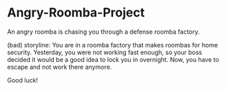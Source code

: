 # Angry-Roomba-Project
An angry roomba is chasing you through a defense roomba factory. 

(bad) storyline:
You are in a roomba factory that makes roombas for home security. Yesterday, you were not working fast enough, so your boss decided it would be a good idea to lock you in overnight. 
Now, you have to escape and not work there anymore.

Good luck!
